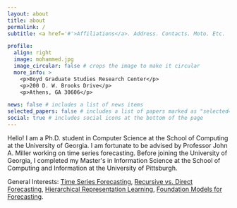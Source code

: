 ```yaml
---
layout: about
title: about
permalink: /
subtitle: <a href='#'>Affiliations</a>. Address. Contacts. Moto. Etc.

profile:
  align: right
  image: mohammed.jpg
  image_circular: false # crops the image to make it circular
  more_info: >
    <p>Boyd Graduate Studies Research Center</p>
    <p>200 D. W. Brooks Drive</p>
    <p>Athens, GA 30606</p>

news: false # includes a list of news items 
selected_papers: false # includes a list of papers marked as "selected={true}"
social: true # includes social icons at the bottom of the page
---
```


Hello! I am a Ph.D. student in Computer Science at the School of Computing at the University of Georgia. I am fortunate to be advised by Professor John A. Miller working on time series forecasting. Before joining the University of Georgia, I completed my Master's in Information Science at the School of Computing and Information at the University of Pittsburgh.

General Interests: [Time Series Forecasting](https://otexts.com/fpp2/what-can-be-forecast.html), [Recursive vs. Direct Forecasting](https://robjhyndman.com/papers/rectify.pdf), [Hierarchical Representation Learning](https://arxiv.org/pdf/1206.5538), [Foundation Models for Forecasting](https://arxiv.org/pdf/2401.13912.pdf).
